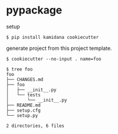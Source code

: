 # pypackage

setup

```console
$ pip install kamidana cookiecutter
```

generate project from this project template.

```console
$ cookiecutter --no-input . name=foo

$ tree foo
foo
├── CHANGES.md
├── foo
│   ├── __init__.py
│   └── tests
│       └── __init__.py
├── README.md
├── setup.cfg
└── setup.py

2 directories, 6 files

```
